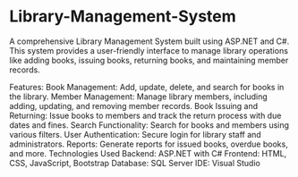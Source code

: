 # Library-Management-System
A comprehensive Library Management System built using ASP.NET and C#. This system provides a user-friendly interface to manage library operations like adding books, issuing books, returning books, and maintaining member records.

Features:
Book Management: Add, update, delete, and search for books in the library.
Member Management: Manage library members, including adding, updating, and removing member records.
Book Issuing and Returning: Issue books to members and track the return process with due dates and fines.
Search Functionality: Search for books and members using various filters.
User Authentication: Secure login for library staff and administrators.
Reports: Generate reports for issued books, overdue books, and more.
Technologies Used
Backend: ASP.NET with C#
Frontend: HTML, CSS, JavaScript, Bootstrap
Database: SQL Server
IDE: Visual Studio
